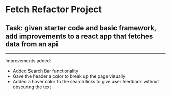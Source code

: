 # **Fetch Refactor Project**
## Task: given starter code and basic framework, add improvements to a react app that fetches data from an api
---
Improvements added:
- Added Search Bar functionality
- Gave the header a color to break up the page visually
- Added a hover color to the search links to give user feedback without obscuring the text

